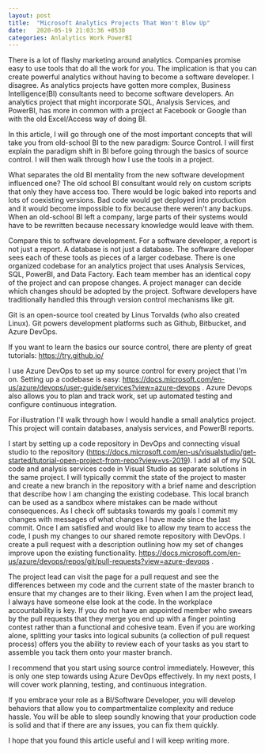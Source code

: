 ```yaml
---
layout: post
title:  "Microsoft Analytics Projects That Won't Blow Up"
date:   2020-05-19 21:03:36 +0530
categories: Anlalytics Work PowerBI
---
```

There is a lot of flashy marketing around analytics. Companies promise easy to use tools that do all the work for you. The implication is that you can create powerful analytics without having to become a software developer. I disagree. As analytics projects have gotten more complex, Business Intelligence(BI) consultants need to become software developers. An analytics project that might incorporate SQL, Analysis Services, and PowerBI, has more in common with a project at Facebook or Google than with the old Excel/Access way of doing BI.

In this article, I will go through one of the most important concepts that will take you from old-school BI to the new paradigm: Source Control. I will first explain the paradigm shift in BI before going through the basics of source control. I will then walk through how I use the tools in a project.

What separates the old BI mentality from the new software development influenced one? The old school BI consultant would rely on custom scripts that only they have access too. There would be logic baked into reports and lots of coexisting versions. Bad code would get deployed into production and it would become impossible to fix because there weren't any backups. When an old-school BI left a company, large parts of their systems would have to be rewritten because necessary knowledge would leave with them.

Compare this to software development. For a software developer, a report is not just a report. A database is not just a database. The software developer sees each of these tools as pieces of a larger codebase. There is one organized codebase for an analytics project that uses Analysis Services, SQL, PowerBI, and Data Factory. Each team member has an identical copy of the project and can propose changes. A project manager can decide which changes should be adopted by the project. Software developers have traditionally handled this through version control mechanisms like git. 

Git is an open-source tool created by Linus Torvalds (who also created Linux). Git powers development platforms such as Github, Bitbucket, and Azure DevOps.  

If you want to learn the basics our source control, there are plenty of great tutorials: https://try.github.io/ 

I use Azure DevOps to set up my source control for every project that I'm on. Setting up a codebase is easy: https://docs.microsoft.com/en-us/azure/devops/user-guide/services?view=azure-devops . Azure Devops also allows you to plan and track work, set up automated testing and configure continuous integration.

For illustration I'll walk through how I would handle a small analytics project. This project will contain databases, analysis services, and PowerBI reports. 

I start by setting up a code repository in DevOps and connecting visual studio to the repository (https://docs.microsoft.com/en-us/visualstudio/get-started/tutorial-open-project-from-repo?view=vs-2019). I add all of my SQL code and analysis services code in Visual Studio as separate solutions in the same project. I will typically commit the state of the project to master and create a new branch in the repository with a brief name and description that describe how I am changing the existing codebase. This local branch can be used as a sandbox where mistakes can be made without consequences. As I check off subtasks towards my goals I commit my changes with messages of what changes I have made since the last commit. Once I am satisfied and would like to allow my team to access the code, I push my changes to our shared remote repository with DevOps. I create a pull request with a description outlining how my set of changes improve upon the existing functionality. https://docs.microsoft.com/en-us/azure/devops/repos/git/pull-requests?view=azure-devops . 

The project lead can visit the page for a pull request and see the differences between my code and the current state of the master branch to ensure that my changes are to their liking. Even when I am the project lead, I always have someone else look at the code. In the workplace accountability is key. If you do not have an appointed member who swears by the pull requests that they merge you end up with a finger pointing contest rather than a functional and cohesive team. Even if you are working alone, splitting your tasks into logical subunits (a collection of pull request process) offers you the ability to review each of your tasks as you start to assemble you tack them onto your master branch.

I recommend that you start using source control immediately. However, this is only one step towards using Azure DevOps effectively. In my next posts, I will cover work planning, testing, and continuous integration.

If you embrace your role as a BI/Software Developer, you will develop behaviors that allow you to compartmentalize complexity and reduce hassle. You will be able to sleep soundly knowing that your production code is solid and that if there are any issues, you can fix them quickly. 

I hope that you found this article useful and I will keep writing more.





